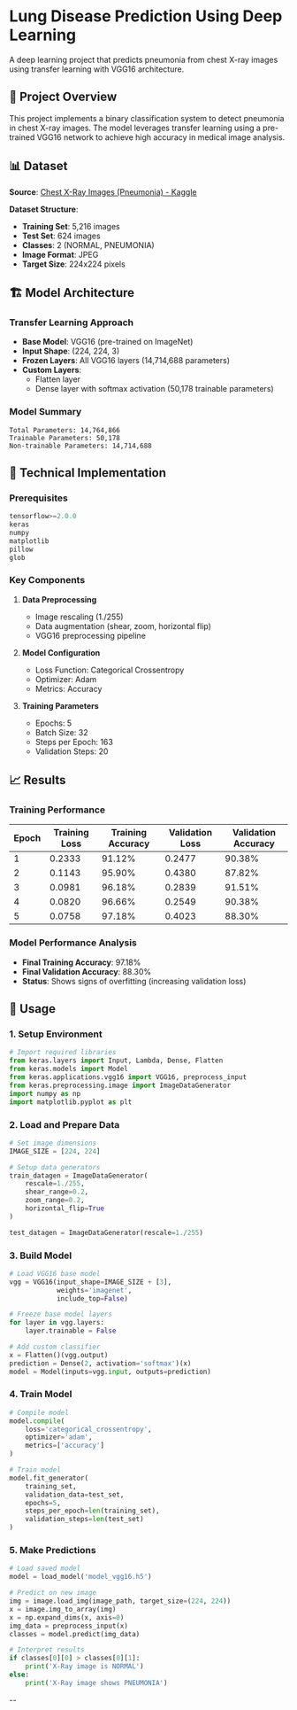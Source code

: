 # Lung Disease Prediction Using Deep Learning

A deep learning project that predicts pneumonia from chest X-ray images using transfer learning with VGG16 architecture.

## 🎯 Project Overview

This project implements a binary classification system to detect pneumonia in chest X-ray images. The model leverages transfer learning using a pre-trained VGG16 network to achieve high accuracy in medical image analysis.

## 📊 Dataset

**Source**: [Chest X-Ray Images (Pneumonia) - Kaggle](https://www.kaggle.com/paultimothymooney/chest-xray-pneumonia)

**Dataset Structure**:
- **Training Set**: 5,216 images
- **Test Set**: 624 images
- **Classes**: 2 (NORMAL, PNEUMONIA)
- **Image Format**: JPEG
- **Target Size**: 224x224 pixels

## 🏗️ Model Architecture

### Transfer Learning Approach
- **Base Model**: VGG16 (pre-trained on ImageNet)
- **Input Shape**: (224, 224, 3)
- **Frozen Layers**: All VGG16 layers (14,714,688 parameters)
- **Custom Layers**:
  - Flatten layer
  - Dense layer with softmax activation (50,178 trainable parameters)

### Model Summary
```
Total Parameters: 14,764,866
Trainable Parameters: 50,178
Non-trainable Parameters: 14,714,688
```

## 🔧 Technical Implementation

### Prerequisites
```python
tensorflow>=2.0.0
keras
numpy
matplotlib
pillow
glob
```

### Key Components

1. **Data Preprocessing**
   - Image rescaling (1./255)
   - Data augmentation (shear, zoom, horizontal flip)
   - VGG16 preprocessing pipeline

2. **Model Configuration**
   - Loss Function: Categorical Crossentropy
   - Optimizer: Adam
   - Metrics: Accuracy

3. **Training Parameters**
   - Epochs: 5
   - Batch Size: 32
   - Steps per Epoch: 163
   - Validation Steps: 20

## 📈 Results

### Training Performance
| Epoch | Training Loss | Training Accuracy | Validation Loss | Validation Accuracy |
|-------|---------------|-------------------|-----------------|-------------------|
| 1     | 0.2333        | 91.12%           | 0.2477          | 90.38%           |
| 2     | 0.1143        | 95.90%           | 0.4380          | 87.82%           |
| 3     | 0.0981        | 96.18%           | 0.2839          | 91.51%           |
| 4     | 0.0820        | 96.66%           | 0.2549          | 90.38%           |
| 5     | 0.0758        | 97.18%           | 0.4023          | 88.30%           |

### Model Performance Analysis
- **Final Training Accuracy**: 97.18%
- **Final Validation Accuracy**: 88.30%
- **Status**: Shows signs of overfitting (increasing validation loss)

## 🚀 Usage

### 1. Setup Environment
```python
# Import required libraries
from keras.layers import Input, Lambda, Dense, Flatten
from keras.models import Model
from keras.applications.vgg16 import VGG16, preprocess_input
from keras.preprocessing.image import ImageDataGenerator
import numpy as np
import matplotlib.pyplot as plt
```

### 2. Load and Prepare Data
```python
# Set image dimensions
IMAGE_SIZE = [224, 224]

# Setup data generators
train_datagen = ImageDataGenerator(
    rescale=1./255,
    shear_range=0.2,
    zoom_range=0.2,
    horizontal_flip=True
)

test_datagen = ImageDataGenerator(rescale=1./255)
```

### 3. Build Model
```python
# Load VGG16 base model
vgg = VGG16(input_shape=IMAGE_SIZE + [3], 
            weights='imagenet', 
            include_top=False)

# Freeze base model layers
for layer in vgg.layers:
    layer.trainable = False

# Add custom classifier
x = Flatten()(vgg.output)
prediction = Dense(2, activation='softmax')(x)
model = Model(inputs=vgg.input, outputs=prediction)
```

### 4. Train Model
```python
# Compile model
model.compile(
    loss='categorical_crossentropy',
    optimizer='adam',
    metrics=['accuracy']
)

# Train model
model.fit_generator(
    training_set,
    validation_data=test_set,
    epochs=5,
    steps_per_epoch=len(training_set),
    validation_steps=len(test_set)
)
```

### 5. Make Predictions
```python
# Load saved model
model = load_model('model_vgg16.h5')

# Predict on new image
img = image.load_img(image_path, target_size=(224, 224))
x = image.img_to_array(img)
x = np.expand_dims(x, axis=0)
img_data = preprocess_input(x)
classes = model.predict(img_data)

# Interpret results
if classes[0][0] > classes[0][1]:
    print('X-Ray image is NORMAL')
else:
    print('X-Ray image shows PNEUMONIA')
```
--
